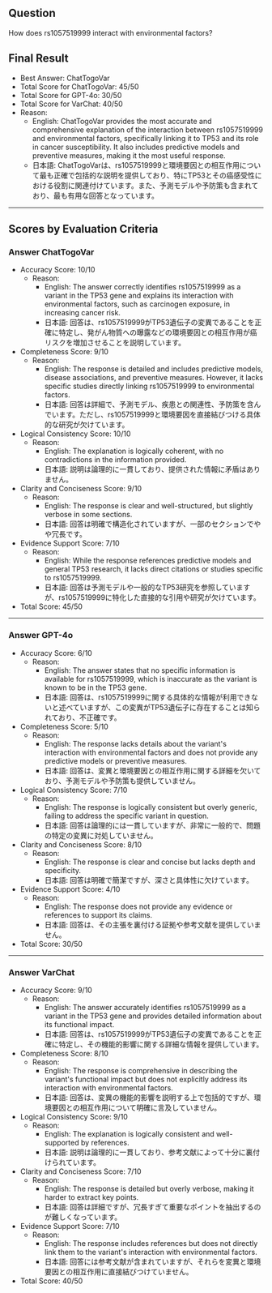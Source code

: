 ## Question

How does rs1057519999 interact with environmental factors?

## Final Result

- Best Answer: ChatTogoVar
- Total Score for ChatTogoVar: 45/50
- Total Score for GPT-4o: 30/50
- Total Score for VarChat: 40/50
- Reason:
  - English: ChatTogoVar provides the most accurate and comprehensive explanation of the interaction between rs1057519999 and environmental factors, specifically linking it to TP53 and its role in cancer susceptibility. It also includes predictive models and preventive measures, making it the most useful response.
  - 日本語: ChatTogoVarは、rs1057519999と環境要因との相互作用について最も正確で包括的な説明を提供しており、特にTP53とその癌感受性における役割に関連付けています。また、予測モデルや予防策も含まれており、最も有用な回答となっています。

---

## Scores by Evaluation Criteria

### Answer ChatTogoVar
- Accuracy Score: 10/10
  - Reason: 
    - English: The answer correctly identifies rs1057519999 as a variant in the TP53 gene and explains its interaction with environmental factors, such as carcinogen exposure, in increasing cancer risk.
    - 日本語: 回答は、rs1057519999がTP53遺伝子の変異であることを正確に特定し、発がん物質への曝露などの環境要因との相互作用が癌リスクを増加させることを説明しています。
- Completeness Score: 9/10
  - Reason: 
    - English: The response is detailed and includes predictive models, disease associations, and preventive measures. However, it lacks specific studies directly linking rs1057519999 to environmental factors.
    - 日本語: 回答は詳細で、予測モデル、疾患との関連性、予防策を含んでいます。ただし、rs1057519999と環境要因を直接結びつける具体的な研究が欠けています。
- Logical Consistency Score: 10/10
  - Reason: 
    - English: The explanation is logically coherent, with no contradictions in the information provided.
    - 日本語: 説明は論理的に一貫しており、提供された情報に矛盾はありません。
- Clarity and Conciseness Score: 9/10
  - Reason: 
    - English: The response is clear and well-structured, but slightly verbose in some sections.
    - 日本語: 回答は明確で構造化されていますが、一部のセクションでやや冗長です。
- Evidence Support Score: 7/10
  - Reason: 
    - English: While the response references predictive models and general TP53 research, it lacks direct citations or studies specific to rs1057519999.
    - 日本語: 回答は予測モデルや一般的なTP53研究を参照していますが、rs1057519999に特化した直接的な引用や研究が欠けています。
- Total Score: 45/50

---

### Answer GPT-4o
- Accuracy Score: 6/10
  - Reason: 
    - English: The answer states that no specific information is available for rs1057519999, which is inaccurate as the variant is known to be in the TP53 gene.
    - 日本語: 回答は、rs1057519999に関する具体的な情報が利用できないと述べていますが、この変異がTP53遺伝子に存在することは知られており、不正確です。
- Completeness Score: 5/10
  - Reason: 
    - English: The response lacks details about the variant's interaction with environmental factors and does not provide any predictive models or preventive measures.
    - 日本語: 回答は、変異と環境要因との相互作用に関する詳細を欠いており、予測モデルや予防策も提供していません。
- Logical Consistency Score: 7/10
  - Reason: 
    - English: The response is logically consistent but overly generic, failing to address the specific variant in question.
    - 日本語: 回答は論理的には一貫していますが、非常に一般的で、問題の特定の変異に対処していません。
- Clarity and Conciseness Score: 8/10
  - Reason: 
    - English: The response is clear and concise but lacks depth and specificity.
    - 日本語: 回答は明確で簡潔ですが、深さと具体性に欠けています。
- Evidence Support Score: 4/10
  - Reason: 
    - English: The response does not provide any evidence or references to support its claims.
    - 日本語: 回答は、その主張を裏付ける証拠や参考文献を提供していません。
- Total Score: 30/50

---

### Answer VarChat
- Accuracy Score: 9/10
  - Reason: 
    - English: The answer accurately identifies rs1057519999 as a variant in the TP53 gene and provides detailed information about its functional impact.
    - 日本語: 回答は、rs1057519999がTP53遺伝子の変異であることを正確に特定し、その機能的影響に関する詳細な情報を提供しています。
- Completeness Score: 8/10
  - Reason: 
    - English: The response is comprehensive in describing the variant's functional impact but does not explicitly address its interaction with environmental factors.
    - 日本語: 回答は、変異の機能的影響を説明する上で包括的ですが、環境要因との相互作用について明確に言及していません。
- Logical Consistency Score: 9/10
  - Reason: 
    - English: The explanation is logically consistent and well-supported by references.
    - 日本語: 説明は論理的に一貫しており、参考文献によって十分に裏付けられています。
- Clarity and Conciseness Score: 7/10
  - Reason: 
    - English: The response is detailed but overly verbose, making it harder to extract key points.
    - 日本語: 回答は詳細ですが、冗長すぎて重要なポイントを抽出するのが難しくなっています。
- Evidence Support Score: 7/10
  - Reason: 
    - English: The response includes references but does not directly link them to the variant's interaction with environmental factors.
    - 日本語: 回答には参考文献が含まれていますが、それらを変異と環境要因との相互作用に直接結びつけていません。
- Total Score: 40/50